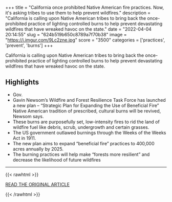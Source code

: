 +++
title = "California once prohibited Native American fire practices. Now, it's asking tribes to use them to help prevent wildfires."
description = "California is calling upon Native American tribes to bring back the once-prohibited practice of lighting controlled burns to help prevent devastating wildfires that have wreaked havoc on the state."
date = "2022-04-04 20:14:55"
slug = "624b519b650c8789a7f70b38"
image = "https://i.imgur.com/9Lc2zne.jpg"
score = "3500"
categories = ['practices', 'prevent', 'burns']
+++

California is calling upon Native American tribes to bring back the once-prohibited practice of lighting controlled burns to help prevent devastating wildfires that have wreaked havoc on the state.

## Highlights

- Gov.
- Gavin Newsom’s Wildfire and Forest Resilience Task Force has launched a new plan – “Strategic Plan for Expanding the Use of Beneficial Fire” Native American tradition of prescribed, cultural burns will be revived, Newsom says.
- These burns are purposefully set, low-intensity fires to rid the land of wildfire fuel like debris, scrub, undergrowth and certain grasses.
- The US government outlawed burnings through the Weeks of the Weeks Act in 1911.
- The new plan aims to expand “beneficial fire” practices to 400,000 acres annually by 2025.
- The burning practices will help make “forests more resilient” and decrease the likelihood of future wildfires

---

{{< rawhtml >}}
  <p class="article-category">
    <a target="_blank" href="https://www.cnn.com/2022/04/03/us/california-native-american-fire-practitioners-wildfires-climate/index.html">READ THE ORIGINAL ARTICLE</a>
  </p>
{{< /rawhtml >}}
